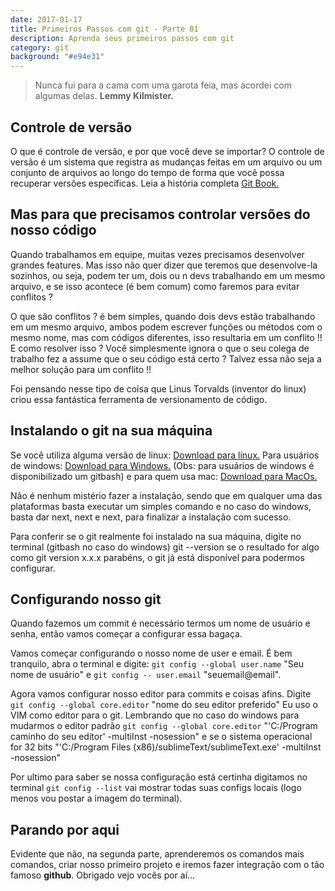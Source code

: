 ```yaml
---
date: 2017-01-17
title: Primeiros Passos com git - Parte 01
description: Aprenda seus primeiros passos com git
category: git
background: "#e94e31"
---
```


>Nunca fui para a cama com uma garota feia, mas acordei com algumas delas. **Lemmy Kilmister.**

## Controle de versão

O que é controle de versão, e por que você deve se importar? O controle de versão é um sistema que registra as mudanças feitas em um arquivo ou um conjunto de arquivos ao longo do tempo de forma que você possa recuperar versões específicas. Leia a história completa [Git Book.](https://git-scm.com/book/pt-br/v1/Primeiros-passos-Sobre-Controle-de-Vers%C3%A3o)

## Mas para que precisamos controlar versões do nosso código

Quando trabalhamos em equipe, muitas vezes precisamos desenvolver grandes features. Mas isso não quer dizer que teremos que desenvolve-la sozinhos, ou seja, podem ter um, dois ou n devs trabalhando em um mesmo arquivo, e se isso acontece (é bem comum) como faremos para evitar conflitos ?

O que são conflitos ? é bem simples, quando dois devs estão trabalhando em um mesmo arquivo, ambos podem escrever funções ou métodos com o mesmo nome, mas com códigos diferentes, isso resultaria em um conflito !! E como resolver isso ? Você simplesmente ignora o que o seu colega de trabalho fez a assume que o seu código está certo ? Talvez essa não seja a melhor solução para um conflito !!

Foi pensando nesse tipo de coisa que Linus Torvalds (inventor do linux) criou essa fantástica ferramenta de versionamento de código.

## Instalando o git na sua máquina

Se você utiliza alguma versão de linux: [Download para linux.](https://git-scm.com/download/linux) Para usuários de windows: [Download para Windows.](https://git-scm.com/download/win) (Obs: para usuários de windows é disponibilizado um gitbash) e para quem usa mac: [Download para MacOs.](https://git-scm.com/download/mac)

Não é nenhum mistério fazer a instalação, sendo que em qualquer uma das plataformas basta executar um simples comando e no caso do windows, basta dar next, next e next, para finalizar a instalação com sucesso.

Para conferir se o git realmente foi instalado na sua máquina, digite no terminal (gitbash no caso do windows) git --version se o resultado for algo como git version x.x.x parabéns, o git já está disponível para podermos configurar.

## Configurando nosso git

Quando fazemos um commit é necessário termos um nome de usuário e senha, então vamos começar a configurar essa bagaça.

Vamos começar configurando o nosso nome de user e email. É bem tranquilo, abra o terminal e digite: `git config --global user.name` "Seu nome de usuário" e `git config -- user.email` "seuemail@email".

Agora vamos configurar nosso editor para commits e coisas afins. Digite `git config --global core.editor` "nome do seu editor preferido" Eu uso o VIM como editor para o git. Lembrando que no caso do windows para mudarmos o editor padrão `git config --global core.editor` "'C:/Program caminho do seu editor' -multiInst -nosession" e se o sistema operacional for 32 bits "'C:/Program Files (x86)/sublimeText/sublimeText.exe' -multiInst -nosession"

Por ultimo para saber se nossa configuração está certinha digitamos no terminal `git config --list` vai mostrar todas suas configs locais (logo menos vou postar a imagem do terminal).

## Parando por aqui

Evidente que não, na segunda parte, aprenderemos os comandos mais comandos, criar nosso primeiro projeto e iremos fazer integração com o tão famoso **github**. Obrigado vejo vocês por aí…

